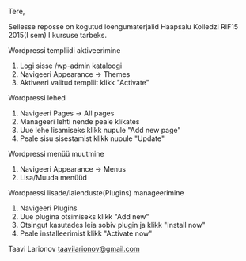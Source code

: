 Tere,

Sellesse reposse on kogutud loengumaterjalid  Haapsalu Kolledzi RIF15 2015(I sem) I kursuse tarbeks.

Wordpressi templiidi aktiveerimine
1. Logi sisse /wp-admin kataloogi
2. Navigeeri Appearance -> Themes
3. Aktiveeri valitud templiit klikk "Activate"

Wordpressi lehed
1. Navigeeri Pages -> All pages
2. Manageeri lehti nende peale klikates
3. Uue lehe lisamiseks klikk nupule "Add new page"
4. Peale sisu sisestamist klikk nupule "Update"

Wordpressi menüü muutmine
1. Navigeeri Appearance -> Menus
2. Lisa/Muuda menüüd

Wordpressi lisade/laienduste(Plugins) manageerimine
1. Navigeeri Plugins
2. Uue plugina otsimiseks klikk "Add new"
3. Otsingut kasutades leia sobiv plugin ja klikk "Install now"
4. Peale installeerimist klikk "Activate now"

Taavi Larionov taavilarionov@gmail.com
